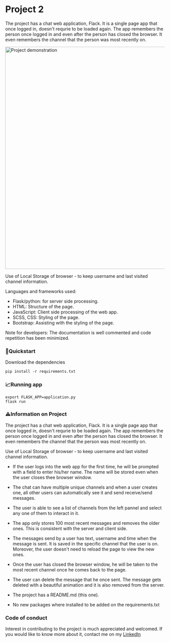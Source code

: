 # Project 2

The project has a chat web application, Flack. It is a single page app that once logged in, doesn't requrie to be loaded again. The app remembers the person once logged in and even after the person has closed the browser. It even remembers the channel that the person was most recently on.

<img src="messaging.gif" width="700px" alt="Project demonstration">

Use of Local Storage of browser - to keep username and last visited channel information.

Languages and frameworks used:
- Flask/python: for server side processing.
- HTML: Structure of the page.
- JavaScript: Client side processing of the web app.
- SCSS, CSS: Styling of the page.
- Bootstrap: Assisting with the styling of the page.

Note for developers: The documentation is well commented and code repetition has been minimized.


<h3>🚀Quickstart</h3>

Download the dependencies<br>

```
pip install -r requirements.txt
```

<h3>📈Running app</h3>

```
export FLASK_APP=application.py
flask run
```

<h3>⚠️Information on Project</h3>

The project has a chat web application, Flack. It is a single page app that once logged in, doesn't requrie to be loaded again. The app remembers the person once logged in and even after the person has closed the browser. It even remembers the channel that the person was most recently on.

Use of Local Storage of browser - to keep username and last visited channel information.

- If the user logs into the web app for the first time, he will be prompted with a field to enter his/her name. The name will be stored even when the user closes thee browser window.

- The chat can have multiple unique channels and when a user creates one, all other users can automatically see it and send receive/send messages.

- The user is able to see a list of channels from the left pannel and select any one of them to interact in it.

- The app only stores 100 most recent messages and removes the older ones. This is consistent with the server and client side.

- The messages send by a user has text, username and time when the message is sent. It is saved in the specific channel that the user is on. Moreover, the user doesn't need to reload the page to view the new ones.

- Once the user has closed the browser window, he will be taken to the most recent channel once he comes back to the page.

- The user can delete the message that he once sent. The message gets deleted with a beautiful animation and it is also removed from the server.

- The project has a README.md (this one).

- No new packages where installed to be added on the requirements.txt

<h3>Code of conduct</h3>
Interest in contributing to the project is much appreciated and welcomed. If you would like to know more about it, contact me on my
<a href="https://www.linkedin.com/in/adi-goyal/">LinkedIn</a>